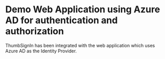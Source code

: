 # Demo Web Application using Azure AD for authentication and authorization
ThumbSignIn has been integrated with the web application which uses Azure AD as the Identity Provider.
